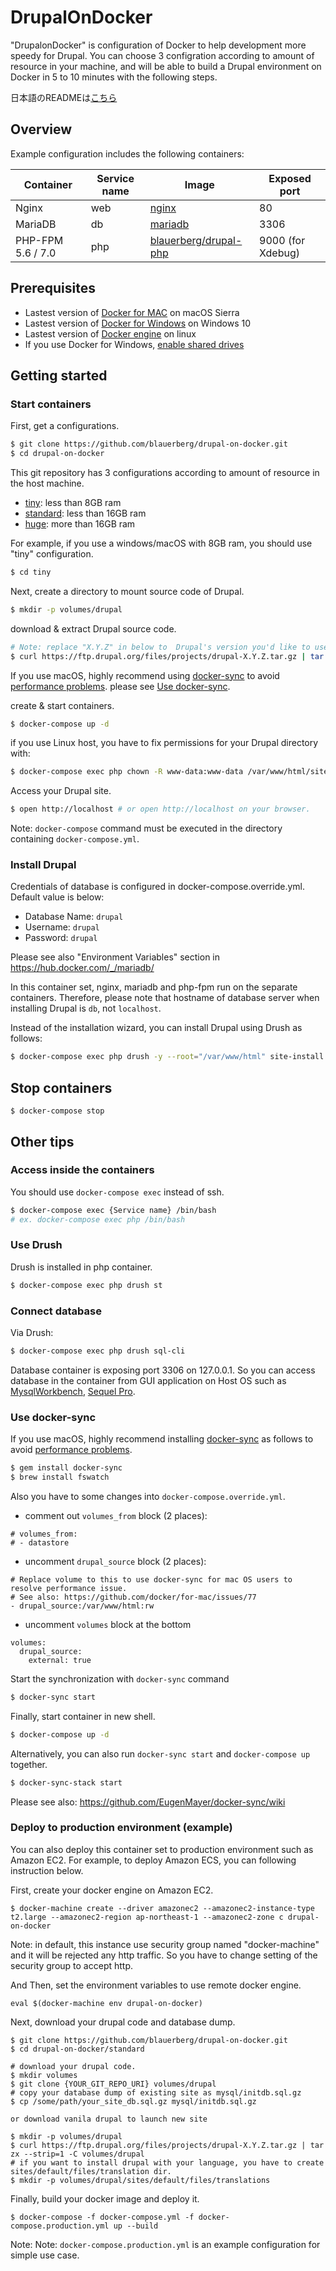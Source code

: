 # DrupalOnDocker

"DrupalonDocker" is configuration of Docker to help development more speedy for Drupal.
You can choose 3 configration according to amount of resource in your machine, and will be able to build a Drupal environment on Docker in 5 to 10 minutes with the following steps.

日本語のREADMEは[こちら](https://github.com/blauerberg/drupal-on-docker/blob/master/README_ja.md)

## Overview

Example configuration includes the following containers:

| Container | Service name | Image | Exposed port |
| --------- | ------------ | ----- | ------------ |
| Nginx | web | <a href="https://hub.docker.com/_/nginx/" target="_blank">nginx</a> | 80 |
| MariaDB | db | <a href="https://hub.docker.com/_/mariadb/" target="_blank">mariadb</a> | 3306 |
| PHP-FPM 5.6 / 7.0 | php | <a href="https://hub.docker.com/r/blauerberg/drupal-php/" target="_blank">blauerberg/drupal-php</a> | 9000 (for Xdebug) |

## Prerequisites

- Lastest version of [Docker for MAC](https://docs.docker.com/docker-for-mac/) on macOS Sierra
- Lastest version of [Docker for Windows](https://docs.docker.com/docker-for-windows/) on Windows 10
- Lastest version of [Docker engine](https://docs.docker.com/engine/installation/linux/ubuntulinux/) on linux
- If you use Docker for Windows, [enable shared drives](https://blogs.msdn.microsoft.com/stevelasker/2016/06/14/configuring-docker-for-windows-volumes/)

## Getting started

### Start containers

First, get a configurations.
```bash
$ git clone https://github.com/blauerberg/drupal-on-docker.git
$ cd drupal-on-docker
```

This git repository has 3 configurations according to amount of resource in the host machine.

- [tiny](https://github.com/blauerberg/drupal-on-docker/tree/master/tiny): less than 8GB ram
- [standard](https://github.com/blauerberg/drupal-on-docker/tree/master/standard): less than 16GB ram
- [huge](https://github.com/blauerberg/drupal-on-docker/tree/master/huge): more than 16GB ram

For example, if you use a windows/macOS with 8GB ram, you should use "tiny" configuration.
```bash
$ cd tiny
```

Next, create a directory to mount source code of Drupal.
```bash
$ mkdir -p volumes/drupal
```

download & extract Drupal source code.
```bash
# Note: replace "X.Y.Z" in below to  Drupal's version you'd like to use.
$ curl https://ftp.drupal.org/files/projects/drupal-X.Y.Z.tar.gz | tar zx --strip=1 -C volumes/drupal
```

If you use macOS, highly recommend using [docker-sync](https://github.com/EugenMayer/docker-sync/) to avoid [performance problems](https://github.com/docker/for-mac/issues/77). please see [Use docker-sync](#use-docker-sync).

create & start containers.
```bash
$ docker-compose up -d
```

if you use Linux host, you have to fix permissions for your Drupal directory with:
```bash
$ docker-compose exec php chown -R www-data:www-data /var/www/html/sites/default
```

Access your Drupal site.
```bash
$ open http://localhost # or open http://localhost on your browser.
```

Note: `docker-compose` command must be executed in the directory containing `docker-compose.yml`.

### Install Drupal

Credentials of database is configured in docker-compose.override.yml.
Default value is below:

- Database Name: `drupal`
- Username: `drupal`
- Password: `drupal`

Please see also "Environment Variables" section in https://hub.docker.com/_/mariadb/

In this container set, nginx, mariadb and php-fpm run on the separate containers.
Therefore, please note that hostname of database server when installing Drupal is `db`, not `localhost`.

Instead of the installation wizard, you can install Drupal using Drush as follows:

```bash
$ docker-compose exec php drush -y --root="/var/www/html" site-install standard --site-name="Drupal on Docker" --account-name="drupal" --account-pass="drupal" --db-url="mysql://drupal:drupal@db/drupal"
```

## Stop containers

```
$ docker-compose stop
```

## Other tips

### Access inside the containers

You should use `docker-compose exec` instead of ssh.

```bash
$ docker-compose exec {Service name} /bin/bash
# ex. docker-compose exec php /bin/bash
```

### Use Drush

Drush is installed in php container.

```bash
$ docker-compose exec php drush st
```

### Connect database

Via Drush:
```bash
$ docker-compose exec php drush sql-cli
```

Database container is exposing port 3306 on 127.0.0.1. So you can access database in the container from GUI application on Host OS such as [MysqlWorkbench](https://www.mysql.com/products/workbench/), [Sequel Pro](https://www.sequelpro.com/).

### Use docker-sync

If you use macOS, highly recommend installing [docker-sync](https://github.com/EugenMayer/docker-sync/) as follows to avoid [performance problems](https://github.com/docker/for-mac/issues/77).
```bash
$ gem install docker-sync
$ brew install fswatch
```

Also you have to some changes into `docker-compose.override.yml`.

- comment out `volumes_from` block (2 places):
```
# volumes_from:
# - datastore
```

- uncomment `drupal_source` block (2 places):

```
# Replace volume to this to use docker-sync for mac OS users to resolve performance issue.
# See also: https://github.com/docker/for-mac/issues/77
- drupal_source:/var/www/html:rw
```

- uncomment `volumes` block at the bottom
```
volumes:
  drupal_source:
    external: true
```

Start the synchronization with `docker-sync` command
```bash
$ docker-sync start
```

Finally, start container in new shell.
```bash
$ docker-compose up -d
```

Alternatively, you can also run `docker-sync start` and `docker-compose up` together.

```bash
$ docker-sync-stack start
```

Please see also: https://github.com/EugenMayer/docker-sync/wiki

### Deploy to production environment (example)

You can also deploy this container set to production environment such as Amazon EC2.
For example, to deploy Amazon ECS, you can following instruction below.

First, create your docker engine on Amazon EC2.
```
$ docker-machine create --driver amazonec2 --amazonec2-instance-type t2.large --amazonec2-region ap-northeast-1 --amazonec2-zone c drupal-on-docker
```

Note: in default, this instance use security group named "docker-machine" and it will be rejected any http traffic. So you have to change setting of the security group to accept http.

And Then, set the environment variables to use remote docker engine.
```
eval $(docker-machine env drupal-on-docker)
```

Next, download your drupal code and database dump.
```
$ git clone https://github.com/blauerberg/drupal-on-docker.git
$ cd drupal-on-docker/standard

# download your drupal code.
$ mkdir volumes
$ git clone {YOUR_GIT_REPO_URI} volumes/drupal
# copy your database dump of existing site as mysql/initdb.sql.gz
$ cp /some/path/your_site_db.sql.gz mysql/initdb.sql.gz

or download vanila drupal to launch new site

$ mkdir -p volumes/drupal
$ curl https://ftp.drupal.org/files/projects/drupal-X.Y.Z.tar.gz | tar zx --strip=1 -C volumes/drupal
# if you want to install drupal with your language, you have to create sites/default/files/translation dir.
$ mkdir -p volumes/drupal/sites/default/files/translations
```

Finally, build your docker image and deploy it.
```
$ docker-compose -f docker-compose.yml -f docker-compose.production.yml up --build
```

Note: Note: `docker-compose.production.yml` is an example configuration for simple use case.
